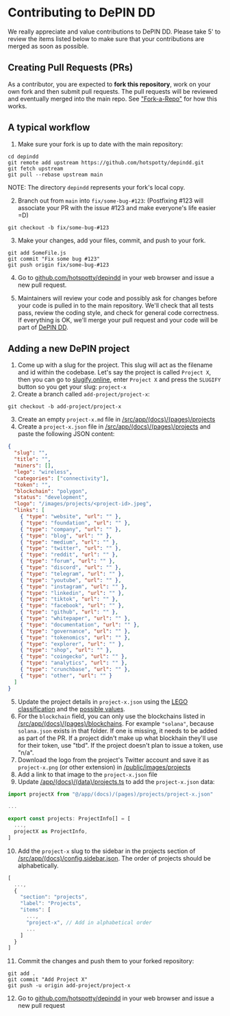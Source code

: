 # Contributing to DePIN DD

We really appreciate and value contributions to DePIN DD. Please take 5' to review the items listed below to make sure that your contributions are merged as soon as possible.

## Creating Pull Requests (PRs)

As a contributor, you are expected to **fork this repository**, work on your own fork and then submit pull requests. The pull requests will be reviewed and eventually merged into the main repo. See ["Fork-a-Repo"](https://help.github.com/articles/fork-a-repo/) for how this works.

## A typical workflow

1. Make sure your fork is up to date with the main repository:

```
cd depindd
git remote add upstream https://github.com/hotspotty/depindd.git
git fetch upstream
git pull --rebase upstream main
```

NOTE: The directory `depindd` represents your fork's local copy.

2. Branch out from `main` into `fix/some-bug-#123`:
   (Postfixing #123 will associate your PR with the issue #123 and make everyone's life easier =D)

```
git checkout -b fix/some-bug-#123
```

3. Make your changes, add your files, commit, and push to your fork.

```
git add SomeFile.js
git commit "Fix some bug #123"
git push origin fix/some-bug-#123
```

4. Go to [github.com/hotspotty/depindd](https://github.com/hotspotty/depindd) in your web browser and issue a new pull request.

5. Maintainers will review your code and possibly ask for changes before your code is pulled in to the main repository. We'll check that all tests pass, review the coding style, and check for general code correctness. If everything is OK, we'll merge your pull request and your code will be part of [DePIN DD](https://depindd.com).

## Adding a new DePIN project

1. Come up with a slug for the project. This slug will act as the filename and id within the codebase. Let's say the project is called `Project X`, then you can go to [slugify.online](https://slugify.online/), enter `Project X` and press the `SLUGIFY` button so you get your slug: `project-x`
2. Create a branch called `add-project/project-x`:

```shell
git checkout -b add-project/project-x
```

3. Create an empty `project-x.md` file in [/src/app/(docs)/(pages)/projects](</src/app/(docs)/(pages)/projects>)
4. Create a `project-x.json` file in [/src/app/(docs)/(pages)/projects](</src/app/(docs)/(pages)/projects>) and paste the following JSON content:

```json
{
  "slug": "",
  "title": "",
  "miners": [],
  "lego": "wireless",
  "categories": ["connectivity"],
  "token": "",
  "blockchain": "polygon",
  "status": "development",
  "logo": "/images/projects/<project-id>.jpeg",
  "links": [
    { "type": "website", "url": "" },
    { "type": "foundation", "url": "" },
    { "type": "company", "url": "" },
    { "type": "blog", "url": "" },
    { "type": "medium", "url": "" },
    { "type": "twitter", "url": "" },
    { "type": "reddit", "url": "" },
    { "type": "forum", "url": "" },
    { "type": "discord", "url": "" },
    { "type": "telegram", "url": "" },
    { "type": "youtube", "url": "" },
    { "type": "instagram", "url": "" },
    { "type": "linkedin", "url": "" },
    { "type": "tiktok", "url": "" },
    { "type": "facebook", "url": "" },
    { "type": "github", "url": "" },
    { "type": "whitepaper", "url": "" },
    { "type": "documentation", "url": "" },
    { "type": "governance", "url": "" },
    { "type": "tokenomics", "url": "" },
    { "type": "explorer", "url": "" },
    { "type": "shop", "url": "" },
    { "type": "coingecko", "url": "" },
    { "type": "analytics", "url": "" },
    { "type": "crunchbase", "url": "" },
    { "type": "other", "url": "" }
  ]
}
```

5. Update the project details in `project-x.json` using the [LEGO classification](https://depindd.com/about/depin-lego) and the [possible values](</src/app/(docs)/(data)/types.ts>).
6. For the `blockchain` field, you can only use the blockchains listed in [/src/app/(docs)/(pages)/blockchains](</src/app/(docs)/(pages)/blockchains>). For example `"solana"`, because `solana.json` exists in that folder. If one is missing, it needs to be added as part of the PR. If a project didn't make up what blockhain they'll use for their token, use "tbd". If the project doesn't plan to issue a token, use "n/a".
7. Download the logo from the project's Twitter account and save it as `project-x.png` (or other extension) in [/public/images/projects](/public/images/projects)
8. Add a link to that image to the `project-x.json` file
9. Update [/app/(docs)/(data)/projects.ts](</src/app/(docs)/(data)/projects.ts>) to add the `project-x.json` data:

```ts
import projectX from "@/app/(docs)/(pages)/projects/project-x.json"

...

export const projects: ProjectInfo[] = [
  ...,
  projectX as ProjectInfo,
]
```

10. Add the `project-x` slug to the sidebar in the projects section of [/src/app/(docs)/config.sidebar.json](</src/app/(docs)/config.sidebar.json>). The order of projects should be alphabetically.

```ts
[
  ...,
  {
    "section": "projects",
    "label": "Projects",
    "items": [
      ...,
      "project-x", // Add in alphabetical order
      ...
    ]
  }
]
```

11. Commit the changes and push them to your forked repository:

```shell
git add .
git commit "Add Project X"
git push -u origin add-project/project-x
```

12. Go to [github.com/hotspotty/depindd](https://github.com/hotspotty/depindd) in your web browser and issue a new pull request
